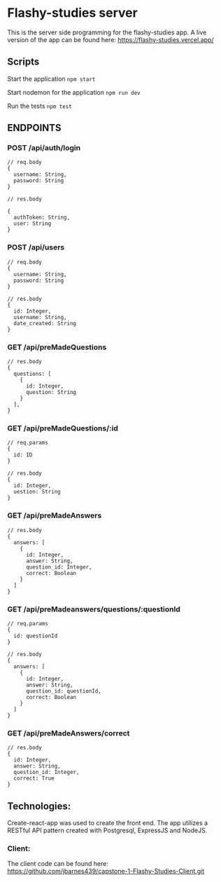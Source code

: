 # Flashy-studies server
  This is the server side programming for the flashy-studies app.
  A live version of the app can be found here: https://flashy-studies.vercel.app/

## Scripts

Start the application `npm start`

Start nodemon for the application `npm run dev`

Run the tests `npm test`

## ENDPOINTS

### POST /api/auth/login
 
    // req.body
    {
      username: String,
      password: String
    }

    // res.body

    {
      authToken: String,
      user: String
    }
  

### POST /api/users

    // req.body
    {
      username: String,
      password: String
    }

    // res.body
    {
      id: Integer,
      username: String,
      date_created: String
    }


### GET /api/preMadeQuestions

    // res.body
    {
      questions: [
        {
          id: Integer,
          question: String
        }
      ],
    }


### GET /api/preMadeQuestions/:id

    // req.params
    {
      id: ID
    }

    // res.body
    {
      id: Integer,
      uestion: String
    }


### GET /api/preMadeAnswers

    // res.body
    {
      answers: [
        {
          id: Integer,
          answer: String,
          question_id: Integer,
          correct: Boolean
        }
      ]
    }


### GET /api/preMadeanswers/questions/:questionId
    // req.params
    {
      id: questionId
    }

    // res.body
    {
      answers: [
        {
          id: Integer,
          answer: String,
          question_id: questionId,
          correct: Boolean
        }
      ]
    }


### GET /api/preMadeAnswers/correct

    // res.body
    {
      id: Integer,
      answer: String,
      question_id: Integer,
      correct: True
    }


## Technologies:
  Create-react-app was used to create the front end. The app utilizes a RESTful API pattern created with Postgresql, ExpressJS and NodeJS.

### Client:
  The client code can be found here: https://github.com/jbarnes439/capstone-1-Flashy-Studies-Client.git